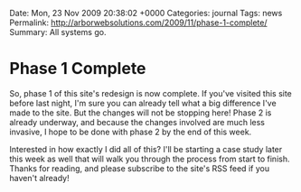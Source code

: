 Date: Mon, 23 Nov 2009 20:38:02 +0000
Categories: journal
Tags: news
Permalink: http://arborwebsolutions.com/2009/11/phase-1-complete/
Summary: All systems go.

# Phase 1 Complete

So, phase 1 of this site's redesign is now complete. If you've visited
this site before last night, I'm sure you can already tell what a big
difference I've made to the site. But the changes will not be stopping
here! Phase 2 is already underway, and because the changes involved are
much less invasive, I hope to be done with phase 2 by the end of this
week. 

Interested in how exactly I did all of this? I'll be starting a
case study later this week as well that will walk you through the
process from start to finish. Thanks for reading, and please subscribe
to the site's RSS feed if you haven't already!
